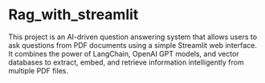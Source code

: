 # Rag_with_streamlit
This project is an AI-driven question answering system that allows users to ask questions from PDF documents using a simple Streamlit web interface. It combines the power of LangChain, OpenAI GPT models, and vector databases to extract, embed, and retrieve information intelligently from multiple PDF files.
